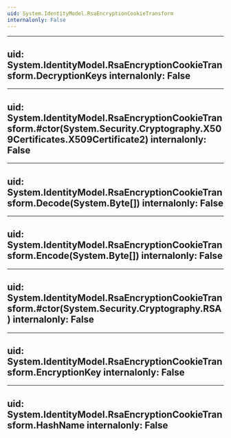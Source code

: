 ```yaml
---
uid: System.IdentityModel.RsaEncryptionCookieTransform
internalonly: False
---
```


---
uid: System.IdentityModel.RsaEncryptionCookieTransform.DecryptionKeys
internalonly: False
---

---
uid: System.IdentityModel.RsaEncryptionCookieTransform.#ctor(System.Security.Cryptography.X509Certificates.X509Certificate2)
internalonly: False
---

---
uid: System.IdentityModel.RsaEncryptionCookieTransform.Decode(System.Byte[])
internalonly: False
---

---
uid: System.IdentityModel.RsaEncryptionCookieTransform.Encode(System.Byte[])
internalonly: False
---

---
uid: System.IdentityModel.RsaEncryptionCookieTransform.#ctor(System.Security.Cryptography.RSA)
internalonly: False
---

---
uid: System.IdentityModel.RsaEncryptionCookieTransform.EncryptionKey
internalonly: False
---

---
uid: System.IdentityModel.RsaEncryptionCookieTransform.HashName
internalonly: False
---
